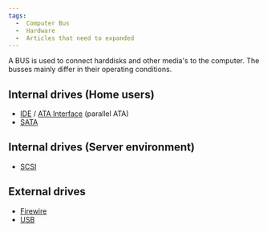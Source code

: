 ```yaml
---
tags:
  -  Computer Bus
  -  Hardware
  -  Articles that need to expanded
---
```

A BUS is used to connect harddisks and other media's to the computer.
The busses mainly differ in their operating conditions.

## Internal drives (Home users)

- [IDE](ide.md) / [ATA Interface](ata_interface.md)
  (parallel ATA)
- [SATA](sata.md)

## Internal drives (Server environment)

- [SCSI](scsi.md)

## External drives

- [Firewire](firewire.md)
- [USB](usb.md)